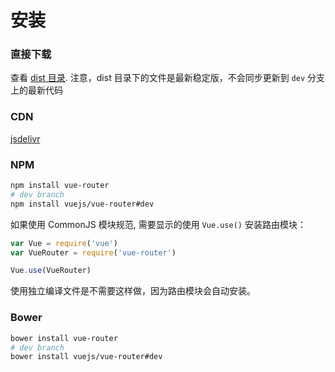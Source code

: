 # 安装

### 直接下载

查看 [dist 目录](https://github.com/vuejs/vue-router/tree/dev/dist). 注意，dist 目录下的文件是最新稳定版，不会同步更新到 `dev` 分支上的最新代码

### CDN

[jsdelivr](https://cdn.jsdelivr.net/vue.router/0.5.2/vue-router.min.js)

### NPM

``` bash
npm install vue-router
# dev branch
npm install vuejs/vue-router#dev
```

如果使用 CommonJS 模块规范, 需要显示的使用 `Vue.use()` 安装路由模块：

``` js
var Vue = require('vue')
var VueRouter = require('vue-router')

Vue.use(VueRouter)
```

使用独立编译文件是不需要这样做，因为路由模块会自动安装。

### Bower

``` bash
bower install vue-router
# dev branch
bower install vuejs/vue-router#dev
```
